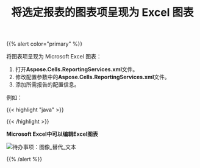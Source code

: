 ﻿---
title: 将选定报表的图表项呈现为 Excel 图表
type: docs
weight: 20
url: /zh/reportingservices/render-chart-items-of-selected-report-to-excel-charts/
---
{{% alert color="primary" %}} 

将图表项呈现为 Microsoft Excel 图表：

1. 打开**Aspose.Cells.ReportingServices.xml**文件。
1. 修改配置参数中的**Aspose.Cells.ReportingServices.xml**文件。
1. 添加所需报告的配置信息。

例如：

{{< highlight "java" >}}

 <Chart >

<Report name= "Employee Sales Summary 2008">

</Report >

</Chart> 

{{< /highlight >}}

**Microsoft Excel中可以编辑Excel图表** 

![待办事项：图像_替代_文本](render-chart-items-of-selected-report-to-excel-charts_1.png)

{{% /alert %}}
